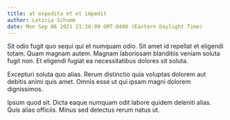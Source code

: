 ```yaml
---
title: at expedita et et impedit
author: Leticia Schumm
date: Mon Sep 06 2021 21:38:09 GMT-0400 (Eastern Daylight Time)
---
```

Sit odio fugit quo sequi qui et numquam odio. Sit amet id repellat et eligendi totam. Quam magnam autem. Magnam laboriosam blanditiis veniam soluta fugit non. Et eligendi fugiat ea necessitatibus dolores sit soluta.

 Excepturi soluta quo alias. Rerum distinctio quia voluptas dolorem aut debitis animi quis amet. Omnis esse ut qui ipsam magni dolorem dignissimos.

 Ipsum quod sit. Dicta eaque numquam odit labore quidem deleniti alias. Quis alias officiis. Minus sed delectus rerum natus ut.